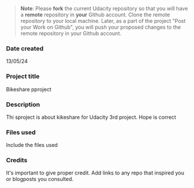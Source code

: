 >**Note**: Please **fork** the current Udacity repository so that you will have a **remote** repository in **your** Github account. Clone the remote repository to your local machine. Later, as a part of the project "Post your Work on Github", you will push your proposed changes to the remote repository in your Github account.

### Date created
13/05/24

### Project title
Bikeshare pproject

### Description
Thi sproject is about kikeshare for Udacity 3rd project. Hope is correct

### Files used
Include the files used

### Credits
It's important to give proper credit. Add links to any repo that inspired you or blogposts you consulted.

